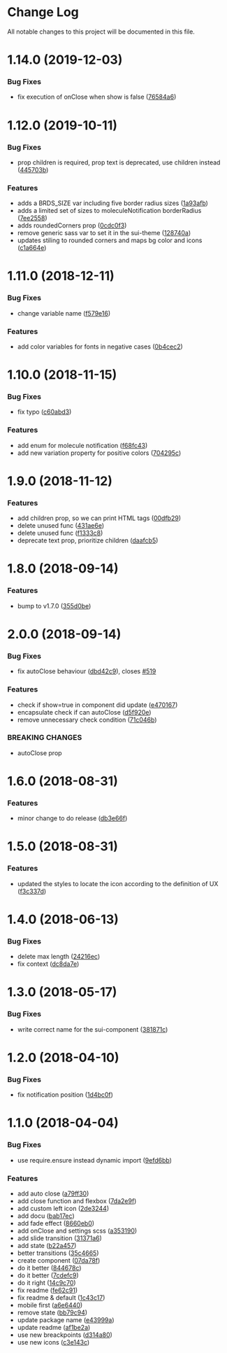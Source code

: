 # Change Log

All notable changes to this project will be documented in this file.

<a name="1.14.0"></a>
# 1.14.0 (2019-12-03)


### Bug Fixes

* fix execution of onClose when show is false ([76584a6](https://github.com/SUI-Components/sui-components/commit/76584a6))



<a name="1.12.0"></a>
# 1.12.0 (2019-10-11)


### Bug Fixes

* prop children is required, prop text is deprecated, use children instead ([445703b](https://github.com/SUI-Components/sui-components/commit/445703b))


### Features

* adds a BRDS_SIZE var including five border radius sizes ([1a93afb](https://github.com/SUI-Components/sui-components/commit/1a93afb))
* adds a limited set of sizes to moleculeNotification borderRadius ([7ee2558](https://github.com/SUI-Components/sui-components/commit/7ee2558))
* adds roundedCorners prop ([0cdc0f3](https://github.com/SUI-Components/sui-components/commit/0cdc0f3))
* remove generic sass var to set it in the sui-theme ([128740a](https://github.com/SUI-Components/sui-components/commit/128740a))
* updates stiling to rounded corners and maps bg color and icons ([c1a664e](https://github.com/SUI-Components/sui-components/commit/c1a664e))



<a name="1.11.0"></a>
# 1.11.0 (2018-12-11)


### Bug Fixes

* change variable name ([f579e16](https://github.com/SUI-Components/sui-components/commit/f579e16))


### Features

* add color variables for fonts in negative cases ([0b4cec2](https://github.com/SUI-Components/sui-components/commit/0b4cec2))



<a name="1.10.0"></a>
# 1.10.0 (2018-11-15)


### Bug Fixes

* fix typo ([c60abd3](https://github.com/SUI-Components/sui-components/commit/c60abd3))


### Features

* add enum for molecule notification ([f68fc43](https://github.com/SUI-Components/sui-components/commit/f68fc43))
* add new variation property for positive colors ([704295c](https://github.com/SUI-Components/sui-components/commit/704295c))



<a name="1.9.0"></a>
# 1.9.0 (2018-11-12)


### Features

* add children prop, so we can print HTML tags ([00dfb29](https://github.com/SUI-Components/sui-components/commit/00dfb29))
* delete unused func ([431ae6e](https://github.com/SUI-Components/sui-components/commit/431ae6e))
* delete unused func ([f1333c8](https://github.com/SUI-Components/sui-components/commit/f1333c8))
* deprecate text prop, prioritize children ([daafcb5](https://github.com/SUI-Components/sui-components/commit/daafcb5))



<a name="1.8.0"></a>
# 1.8.0 (2018-09-14)


### Features

* bump to v1.7.0 ([355d0be](https://github.com/SUI-Components/sui-components/commit/355d0be))



<a name="2.0.0"></a>
# 2.0.0 (2018-09-14)


### Bug Fixes

* fix autoClose behaviour ([dbd42c9](https://github.com/SUI-Components/sui-components/commit/dbd42c9)), closes [#519](https://github.com/SUI-Components/sui-components/issues/519)


### Features

* check if show=true in component did update ([e470167](https://github.com/SUI-Components/sui-components/commit/e470167))
* encapsulate check if can autoClose ([d5f920e](https://github.com/SUI-Components/sui-components/commit/d5f920e))
* remove unnecessary check condition ([71c046b](https://github.com/SUI-Components/sui-components/commit/71c046b))


### BREAKING CHANGES

* autoClose prop



<a name="1.6.0"></a>
# 1.6.0 (2018-08-31)


### Features

* minor change to do release ([db3e66f](https://github.com/SUI-Components/sui-components/commit/db3e66f))



<a name="1.5.0"></a>
# 1.5.0 (2018-08-31)


### Features

* updated the styles to locate the icon according to the definition of UX ([f3c337d](https://github.com/SUI-Components/sui-components/commit/f3c337d))



<a name="1.4.0"></a>
# 1.4.0 (2018-06-13)


### Bug Fixes

* delete max length ([24216ec](https://github.com/SUI-Components/sui-components/commit/24216ec))
* fix context ([dc8da7e](https://github.com/SUI-Components/sui-components/commit/dc8da7e))



<a name="1.3.0"></a>
# 1.3.0 (2018-05-17)


### Bug Fixes

* write correct name for the sui-component ([381871c](https://github.com/SUI-Components/sui-components/commit/381871c))



<a name="1.2.0"></a>
# 1.2.0 (2018-04-10)


### Bug Fixes

* fix notification position ([1d4bc0f](https://github.com/SUI-Components/sui-components/commit/1d4bc0f))



<a name="1.1.0"></a>
# 1.1.0 (2018-04-04)


### Bug Fixes

* use require.ensure instead dynamic import ([9efd6bb](https://github.com/SUI-Components/sui-components/commit/9efd6bb))


### Features

* add auto close ([a79ff30](https://github.com/SUI-Components/sui-components/commit/a79ff30))
* add close function and flexbox ([7da2e9f](https://github.com/SUI-Components/sui-components/commit/7da2e9f))
* add custom left icon ([2de3244](https://github.com/SUI-Components/sui-components/commit/2de3244))
* add docu ([bab17ec](https://github.com/SUI-Components/sui-components/commit/bab17ec))
* add fade effect ([8660eb0](https://github.com/SUI-Components/sui-components/commit/8660eb0))
* add onClose and settings scss ([a353190](https://github.com/SUI-Components/sui-components/commit/a353190))
* add slide transition ([31371a6](https://github.com/SUI-Components/sui-components/commit/31371a6))
* add state ([b22a457](https://github.com/SUI-Components/sui-components/commit/b22a457))
* better transitions ([35c4665](https://github.com/SUI-Components/sui-components/commit/35c4665))
* create component ([07da78f](https://github.com/SUI-Components/sui-components/commit/07da78f))
* do it better ([844678c](https://github.com/SUI-Components/sui-components/commit/844678c))
* do it better ([7cdefc9](https://github.com/SUI-Components/sui-components/commit/7cdefc9))
* do it right ([14c9c70](https://github.com/SUI-Components/sui-components/commit/14c9c70))
* fix readme ([fe62c91](https://github.com/SUI-Components/sui-components/commit/fe62c91))
* fix readme & default ([1c43c17](https://github.com/SUI-Components/sui-components/commit/1c43c17))
* mobile first ([a6e6440](https://github.com/SUI-Components/sui-components/commit/a6e6440))
* remove state ([bb79c94](https://github.com/SUI-Components/sui-components/commit/bb79c94))
* update package name ([e43999a](https://github.com/SUI-Components/sui-components/commit/e43999a))
* update readme ([af1be2a](https://github.com/SUI-Components/sui-components/commit/af1be2a))
* use new breackpoints ([d314a80](https://github.com/SUI-Components/sui-components/commit/d314a80))
* use new icons ([c3e143c](https://github.com/SUI-Components/sui-components/commit/c3e143c))



